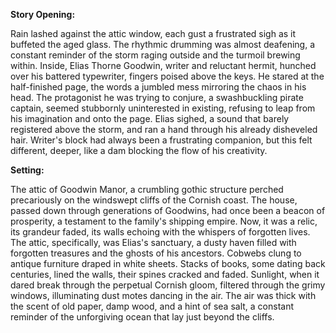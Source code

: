 **Story Opening:**

Rain lashed against the attic window, each gust a frustrated sigh as it buffeted the aged glass. The rhythmic drumming was almost deafening, a constant reminder of the storm raging outside and the turmoil brewing within. Inside, Elias Thorne Goodwin, writer and reluctant hermit, hunched over his battered typewriter, fingers poised above the keys. He stared at the half-finished page, the words a jumbled mess mirroring the chaos in his head. The protagonist he was trying to conjure, a swashbuckling pirate captain, seemed stubbornly uninterested in existing, refusing to leap from his imagination and onto the page. Elias sighed, a sound that barely registered above the storm, and ran a hand through his already disheveled hair. Writer's block had always been a frustrating companion, but this felt different, deeper, like a dam blocking the flow of his creativity.

**Setting:**

The attic of Goodwin Manor, a crumbling gothic structure perched precariously on the windswept cliffs of the Cornish coast. The house, passed down through generations of Goodwins, had once been a beacon of prosperity, a testament to the family's shipping empire. Now, it was a relic, its grandeur faded, its walls echoing with the whispers of forgotten lives. The attic, specifically, was Elias's sanctuary, a dusty haven filled with forgotten treasures and the ghosts of his ancestors. Cobwebs clung to antique furniture draped in white sheets. Stacks of books, some dating back centuries, lined the walls, their spines cracked and faded. Sunlight, when it dared break through the perpetual Cornish gloom, filtered through the grimy windows, illuminating dust motes dancing in the air. The air was thick with the scent of old paper, damp wood, and a hint of sea salt, a constant reminder of the unforgiving ocean that lay just beyond the cliffs.
